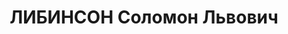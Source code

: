 ---
title: ЛИБИНСОН Соломон Львович
description: 'Род. в 1900, Витебск, еврей, обр.: высшее, б/п. Проживал: Москва, Ананьевский
  пер., д. 7/14, кв. 57. Зам. начальника и гл. инженер Гл. управления каучуковой промышленности
  Наркомата тяжелой промышленности СССР.

  Арестован 29.08.1937. Обв. в шпионаже, диверсиях и участии в к.-р. антисоветской
  террористической организации правых. Приговор: ВК ВС СССР, 15.11.1937 – ВМН. Расстрелян
  15.11.1937, г.Москва.

  Реабилитирован ВК ВС СССР 27.06.1956'
---